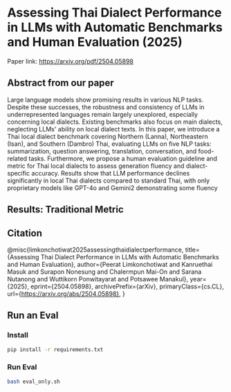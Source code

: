 
# Assessing Thai Dialect Performance in LLMs with Automatic Benchmarks and Human Evaluation (2025)
Paper link: https://arxiv.org/pdf/2504.05898

## Abstract from our paper

Large language models show promising results in various NLP tasks. Despite these successes, the robustness and consistency of LLMs in underrepresented languages remain largely unexplored, especially concerning local dialects. Existing benchmarks also focus on main dialects, neglecting LLMs' ability on local dialect texts. In this paper, we introduce a Thai local dialect benchmark covering Northern (Lanna), Northeastern (Isan), and Southern (Dambro) Thai, evaluating LLMs on five NLP tasks: summarization, question answering, translation, conversation, and food-related tasks. Furthermore, we propose a human evaluation guideline and metric for Thai local dialects to assess generation fluency and dialect-specific accuracy. Results show that LLM performance declines significantly in local Thai dialects compared to standard Thai, with only proprietary models like GPT-4o and Gemini2 demonstrating some fluency

## Results: Traditional Metric


## Citation

@misc{limkonchotiwat2025assessingthaidialectperformance,
      title={Assessing Thai Dialect Performance in LLMs with Automatic Benchmarks and Human Evaluation}, 
      author={Peerat Limkonchotiwat and Kanruethai Masuk and Surapon Nonesung and Chalermpun Mai-On and Sarana Nutanong and Wuttikorn Ponwitayarat and Potsawee Manakul},
      year={2025},
      eprint={2504.05898},
      archivePrefix={arXiv},
      primaryClass={cs.CL},
      url={https://arxiv.org/abs/2504.05898}, 
}


## Run an Eval

### Install
```sh
pip install -r requirements.txt
```

### Run Eval
```sh
bash eval_only.sh
```
